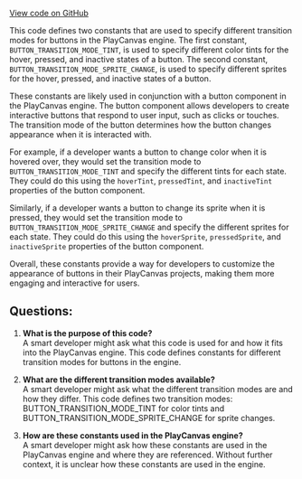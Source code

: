 [View code on GitHub](https://github.com/playcanvas/engine/src/framework/components/button/constants.js)

This code defines two constants that are used to specify different transition modes for buttons in the PlayCanvas engine. The first constant, `BUTTON_TRANSITION_MODE_TINT`, is used to specify different color tints for the hover, pressed, and inactive states of a button. The second constant, `BUTTON_TRANSITION_MODE_SPRITE_CHANGE`, is used to specify different sprites for the hover, pressed, and inactive states of a button.

These constants are likely used in conjunction with a button component in the PlayCanvas engine. The button component allows developers to create interactive buttons that respond to user input, such as clicks or touches. The transition mode of the button determines how the button changes appearance when it is interacted with.

For example, if a developer wants a button to change color when it is hovered over, they would set the transition mode to `BUTTON_TRANSITION_MODE_TINT` and specify the different tints for each state. They could do this using the `hoverTint`, `pressedTint`, and `inactiveTint` properties of the button component.

Similarly, if a developer wants a button to change its sprite when it is pressed, they would set the transition mode to `BUTTON_TRANSITION_MODE_SPRITE_CHANGE` and specify the different sprites for each state. They could do this using the `hoverSprite`, `pressedSprite`, and `inactiveSprite` properties of the button component.

Overall, these constants provide a way for developers to customize the appearance of buttons in their PlayCanvas projects, making them more engaging and interactive for users.
## Questions: 
 1. **What is the purpose of this code?**\
A smart developer might ask what this code is used for and how it fits into the PlayCanvas engine. This code defines constants for different transition modes for buttons in the engine.

2. **What are the different transition modes available?**\
A smart developer might ask what the different transition modes are and how they differ. This code defines two transition modes: BUTTON_TRANSITION_MODE_TINT for color tints and BUTTON_TRANSITION_MODE_SPRITE_CHANGE for sprite changes.

3. **How are these constants used in the PlayCanvas engine?**\
A smart developer might ask how these constants are used in the PlayCanvas engine and where they are referenced. Without further context, it is unclear how these constants are used in the engine.